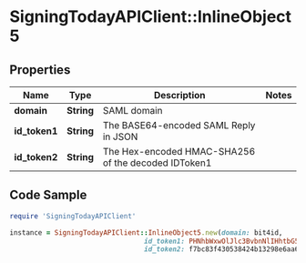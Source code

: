 # SigningTodayAPIClient::InlineObject5

## Properties

Name | Type | Description | Notes
------------ | ------------- | ------------- | -------------
**domain** | **String** | SAML domain | 
**id_token1** | **String** | The BASE64-encoded SAML Reply in JSON | 
**id_token2** | **String** | The Hex-encoded HMAC-SHA256 of the decoded IDToken1 | 

## Code Sample

```ruby
require 'SigningTodayAPIClient'

instance = SigningTodayAPIClient::InlineObject5.new(domain: bit4id,
                                 id_token1: PHNhbWxwOlJlc3BvbnNlIHhtbG5zOnNhbWw9InVybjpvYXNpczpuYW1lczp0YzpTQU1MOjIuMDphc3NlcnRpb24iIHhtbG5zOnNhbWxwPSJ1cm46b2FzaXM6bmFtZXM6dGM6U0FNTDoyLjA6cHJvdG9jb2wiIElEPSJSZDkwYTY5NDg1YTdiMmMxYjM0NWFjOGQ1Y2UyZmExMzFkZmRkMzRlOSIgVmVyc2lvbj0iMi4wIiBJc3N1ZUluc3RhbnQ9IjIwMTYtMDMtMTdUMjI6NTA6MzBaIiBEZXN0aW5hdGlvbj0iaHR0cHM6Ly97c3ViZG9tYWlufS5mYWNlYm9vay5jb20vd29yay9zYW1sLnBocCI+P...,
                                 id_token2: f7bc83f430538424b13298e6aa6fb143ef4d59a14946175997479dbc2d1a3cd8)
```


